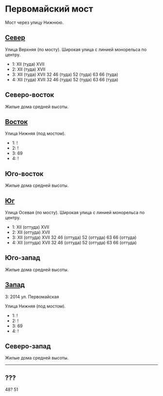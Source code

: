 # Первомайский мост

Мост через улицу Нижнюю.

## [Север](./500070.md)

Улица Верхняя (по мосту).
Широкая улица с линией монорельса по центру.

* 1:    XII (туда)  XVII
* 2:    XII (туда)  XVII
* 3:    XII (туда)  XVII    32  46 (туда) 52 (туда) 63  66 (туда)
* 4:    XII (туда)  XVII    32  46 (туда) 52 (туда) 63  66 (туда)

## Северо-восток

Жилые дома средней высоты.

## [Восток](./510080.md)

Улица Нижняя (под мостом).

* 1:    !
* 2:    !
* 3:    69
* 4:    !

## Юго-восток

Жилые дома средней высоты.

## [Юг](./500085.md)

Улица Осевая (по мосту).
Широкая улица с линией монорельса по центру.

* 1:    XII (оттуда)    XVII
* 2:    XII (оттуда)    XVII
* 3:    XII (оттуда)    XVII    32  46 (оттуда) 52 (оттуда) 63  66 (оттуда)
* 4:    XII (оттуда)    XVII    32  46 (оттуда) 52 (оттуда) 63  66 (оттуда)

## Юго-запад

Жилые дома средней высоты.

## [Запад](./490080.md)

З:  2014    ул. Первомайская

Улица Нижняя (под мостом).

* 1:    !
* 2:    !
* 3:    69
* 4:    !

## Северо-запад

Жилые дома средней высоты.

----

## ???

48? 51
